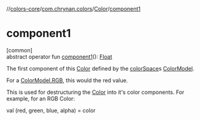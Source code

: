 //[colors-core](../../../index.md)/[com.chrynan.colors](../index.md)/[Color](index.md)/[component1](component1.md)

# component1

[common]\
abstract operator fun [component1](component1.md)(): [Float](https://kotlinlang.org/api/latest/jvm/stdlib/kotlin/-float/index.html)

The first component of this [Color](index.md) defined by the [colorSpace](color-space.md)s [ColorModel](../../com.chrynan.colors.space/-color-model/index.md).

For a [ColorModel.RGB](../../com.chrynan.colors.space/-color-space/index.md), this would the red value.

This is used for destructuring the [Color](index.md) into it's color components. For example, for an RGB Color:

val (red, green, blue, alpha) = color
